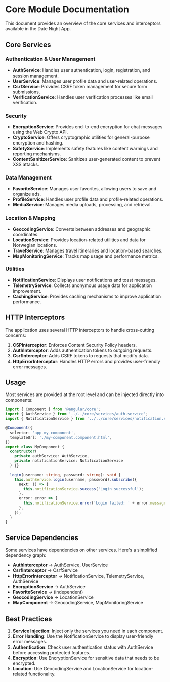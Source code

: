 # Core Module Documentation

This document provides an overview of the core services and interceptors available in the Date Night App.

## Core Services

### Authentication & User Management

- **AuthService**: Handles user authentication, login, registration, and session management.
- **UserService**: Manages user profile data and user-related operations.
- **CsrfService**: Provides CSRF token management for secure form submissions.
- **VerificationService**: Handles user verification processes like email verification.

### Security

- **EncryptionService**: Provides end-to-end encryption for chat messages using the Web Crypto API.
- **CryptoService**: Offers cryptographic utilities for general-purpose encryption and hashing.
- **SafetyService**: Implements safety features like content warnings and reporting mechanisms.
- **ContentSanitizerService**: Sanitizes user-generated content to prevent XSS attacks.

### Data Management

- **FavoriteService**: Manages user favorites, allowing users to save and organize ads.
- **ProfileService**: Handles user profile data and profile-related operations.
- **MediaService**: Manages media uploads, processing, and retrieval.

### Location & Mapping

- **GeocodingService**: Converts between addresses and geographic coordinates.
- **LocationService**: Provides location-related utilities and data for Norwegian locations.
- **TravelService**: Manages travel itineraries and location-based searches.
- **MapMonitoringService**: Tracks map usage and performance metrics.

### Utilities

- **NotificationService**: Displays user notifications and toast messages.
- **TelemetryService**: Collects anonymous usage data for application improvement.
- **CachingService**: Provides caching mechanisms to improve application performance.

## HTTP Interceptors

The application uses several HTTP interceptors to handle cross-cutting concerns:

1. **CSPInterceptor**: Enforces Content Security Policy headers.
2. **AuthInterceptor**: Adds authentication tokens to outgoing requests.
3. **CsrfInterceptor**: Adds CSRF tokens to requests that modify data.
4. **HttpErrorInterceptor**: Handles HTTP errors and provides user-friendly error messages.

## Usage

Most services are provided at the root level and can be injected directly into components:

```typescript
import { Component } from '@angular/core';
import { AuthService } from '../../core/services/auth.service';
import { NotificationService } from '../../core/services/notification.service';

@Component({
  selector: 'app-my-component',
  templateUrl: './my-component.component.html',
})
export class MyComponent {
  constructor(
    private authService: AuthService,
    private notificationService: NotificationService
  ) {}

  login(username: string, password: string): void {
    this.authService.login(username, password).subscribe({
      next: () => {
        this.notificationService.success('Login successful');
      },
      error: error => {
        this.notificationService.error('Login failed: ' + error.message);
      },
    });
  }
}
```

## Service Dependencies

Some services have dependencies on other services. Here's a simplified dependency graph:

- **AuthInterceptor** → AuthService, UserService
- **CsrfInterceptor** → CsrfService
- **HttpErrorInterceptor** → NotificationService, TelemetryService, AuthService
- **EncryptionService** → AuthService
- **FavoriteService** → (independent)
- **GeocodingService** → LocationService
- **MapComponent** → GeocodingService, MapMonitoringService

## Best Practices

1. **Service Injection**: Inject only the services you need in each component.
2. **Error Handling**: Use the NotificationService to display user-friendly error messages.
3. **Authentication**: Check user authentication status with AuthService before accessing protected features.
4. **Encryption**: Use EncryptionService for sensitive data that needs to be encrypted.
5. **Location**: Use GeocodingService and LocationService for location-related functionality.
